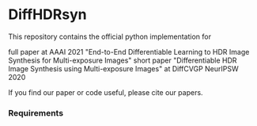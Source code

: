 # DiffHDRsyn
This repository contains the official python implementation for

full paper at AAAI 2021 "End-to-End Differentiable Learning to HDR Image Synthesis for Multi-exposure Images" 
short paper "Differentiable HDR Image Synthesis using Multi-exposure Images" at DiffCVGP NeurIPSW 2020

If you find our paper or code useful, please cite our papers.


### Requirements



